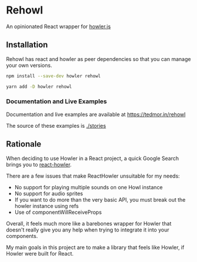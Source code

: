 # Rehowl

An opinionated React wrapper for [howler.js](https://howlerjs.com/)

## Installation

Rehowl has react and howler as peer dependencies so that you can manage your own versions.

```sh
npm install --save-dev howler rehowl
```

```sh
yarn add -D howler rehowl
```

### Documentation and Live Examples

Documentation and live examples are available at <https://tedmor.in/rehowl>

The source of these examples is [./stories](./stories)

## Rationale

When deciding to use Howler in a React project, a quick Google Search brings you to [react-howler](https://khoanguyen.me/react-howler/).

There are a few issues that make ReactHowler unsuitable for my needs:

- No support for playing multiple sounds on one Howl instance
- No support for audio sprites
- If you want to do more than the very basic API, you must break out the howler instance using refs
- Use of componentWillReceiveProps

Overall, it feels much more like a barebones wrapper for Howler that doesn't really give you any help when trying to integrate it into your components.

My main goals in this project are to make a library that feels like Howler, if Howler were built for React.



